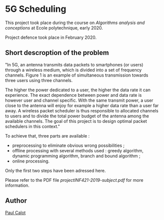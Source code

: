 # 5G Scheduling

This project took place during the course on *Algorithms analysis and conceptions* at Ecole polytechnique, early 2020.

Project defence took place in February 2020. 

## Short descroption of the problem

"In 5G, an antenna transmits data packets to smartphones (or users) through a wireless medium, which is divided into a set of frequency channels. Figure 1 is an example of simultaneous transmission towards three users using three channels. 

The higher the power dedicated to a user, the higher the data rate it can experience. The exact dependence between power and data rate is however user and channel specific. With the same transmit power, a user close to the antenna will enjoy for example a higher data rate than a user far away. A wireless packet scheduler is thus responsible to allocated channels to users and to divide the total power budget of the antenna among the available channels. The goal of this project is to design optimal packet schedulers in this context."

To achieve that, three parts are available : 
* preprocessing to eliminate obvious wrong possibilities ;
* offline processing with several methods used : greedy algorithm, dynamic programming algorithm, branch and bound algorithm ;
* online processing.

Only the first two steps have been adressed here.

Please refer to the PDF file *projectINF421-2019-subject.pdf* for more information.

## Author

[Paul Calot](https://www.linkedin.com/in/paul-calot-43549814b/)
